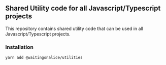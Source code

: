 ## Shared Utility code for all Javascript/Typescript projects

This repository contains shared utility code that can be used in all Javascript/Typescript projects. 

### Installation 
`yarn add @waitingonalice/utilities`

